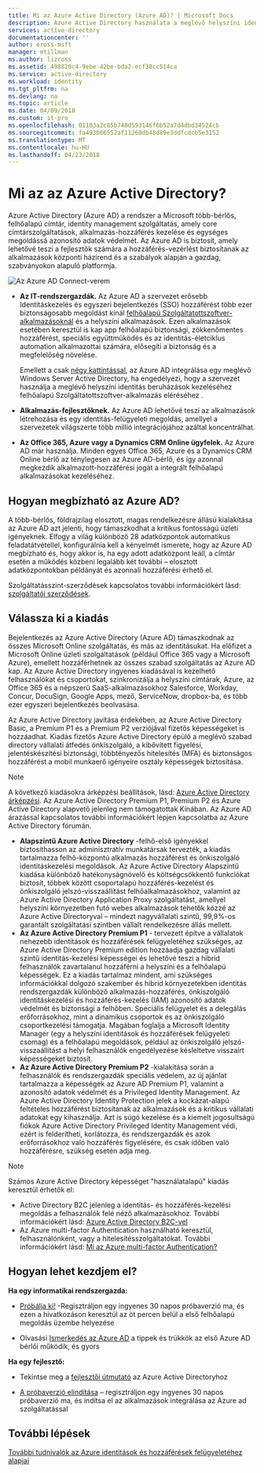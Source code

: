 ```yaml
---
title: Mi az Azure Active Directory (Azure AD)? | Microsoft Docs
description: Azure Active Directory használata a meglévő helyszíni identitások kiterjeszti a felhőbe, vagy az Azure AD integrált alkalmazások fejlesztéséhez.
services: active-directory
documentationcenter: ''
author: eross-msft
manager: mtillman
ms.author: lizross
ms.assetid: 498820c4-9ebe-42be-bda2-ecf38cc514ca
ms.service: active-directory
ms.workload: identity
ms.tgt_pltfrm: na
ms.devlang: na
ms.topic: article
ms.date: 04/09/2018
ms.custom: it-pro
ms.openlocfilehash: 01183a2c85b748d593146f6b52a7d4dbd34524cb
ms.sourcegitcommit: fa493b66552af11260db48d89e3ddfcdcb5e3152
ms.translationtype: MT
ms.contentlocale: hu-HU
ms.lasthandoff: 04/23/2018
---
```

# <a name="what-is-azure-active-directory"></a>Mi az az Azure Active Directory?
Azure Active Directory (Azure AD) a rendszer a Microsoft több-bérlős, felhőalapú címtár, identity management szolgáltatás, amely core címtárszolgáltatások, alkalmazás-hozzáférés kezelése és egységes megoldássá azonosító adatok védelmét. Az Azure AD is biztosít, amely lehetővé teszi a fejlesztők számára a hozzáférés-vezérlést biztosítanak az alkalmazások központi házirend és a szabályok alapján a gazdag, szabványokon alapuló platformja.

![Az Azure AD Connect-verem](./media/active-directory-whatis/Azure_Active_Directory.png)

- **Az IT-rendszergazdák.** Az Azure AD a szervezet erősebb Identitáskezelés és egyszeri bejelentkezés (SSO) hozzáférést több ezer biztonságosabb megoldást kínál [felhőalapú Szolgáltatottszoftver-alkalmazásoknál](active-directory-saas-tutorial-list.md) és a helyszíni alkalmazások. Ezen alkalmazások esetében keresztül is kap app felhőalapú biztonsági, zökkenőmentes hozzáférést, speciális együttműködés és az identitás-életciklus automation alkalmazottai számára, elősegíti a biztonság és a megfelelőség növelése.

    Emellett a csak [négy kattintással](./connect/active-directory-aadconnect-get-started-express.md), az Azure AD integrálása egy meglévő Windows Server Active Directory, ha engedélyezi, hogy a szervezet használja a meglévő helyszíni identitás beruházások kezeléséhez felhőalapú Szolgáltatottszoftver-alkalmazás eléréséhez .

- **Alkalmazás-fejlesztőknek.** Az Azure AD lehetővé teszi az alkalmazások létrehozása és egy identitás-felügyeleti megoldás, amellyel a szervezetek világszerte több millió integrációjához azáltal koncentrálhat.

- **Az Office 365, Azure vagy a Dynamics CRM Online ügyfelek.** Az Azure AD már használja. Minden egyes Office 365, Azure és a Dynamics CRM Online bérlő az ténylegesen az Azure AD-bérlő, és így azonnal megkezdik alkalmazott-hozzáférési jogát a integrált felhőalapú alkalmazásokat kezeléséhez.

## <a name="how-reliable-is-azure-ad"></a>Hogyan megbízható az Azure AD?
A több-bérlős, földrajzilag elosztott, magas rendelkezésre állású kialakítása az Azure AD azt jelenti, hogy támaszkodhat a kritikus fontosságú üzleti igényeknek. Elfogy a világ különböző 28 adatközpontok automatikus feladatátvétellel, konfigurálnia kell a kényelmét ismerete, hogy az Azure AD megbízható és, hogy akkor is, ha egy adott adatközpont leáll, a címtár esetén a működés közbeni legalább két további – elosztott adatközpontokban példányát és azonnali hozzáférési érhető el.

Szolgáltatásszint-szerződések kapcsolatos további információkért lásd: [szolgáltatói szerződések](https://azure.microsoft.com/support/legal/sla/).

## <a name="choose-an-edition"></a>Válassza ki a kiadás
Bejelentkezés az Azure Active Directory (Azure AD) támaszkodnak az összes Microsoft Online szolgáltatás, és más az identitásukat. Ha előfizet a Microsoft Online üzleti szolgáltatások (például Office 365 vagy a Microsoft Azure), emellett hozzáférhetnek az összes szabad szolgáltatás az Azure AD kap. Az Azure Active Directory ingyenes kiadásával is kezelhető felhasználókat és csoportokat, szinkronizálja a helyszíni címtárak, Azure, az Office 365 és a népszerű SaaS-alkalmazásokhoz Salesforce, Workday, Concur, DocuSign, Google Apps, mező, ServiceNow, dropbox-ba, és több ezer egyszeri bejelentkezés beolvasása. 

Az Azure Active Directory javítása érdekében, az Azure Active Directory Basic, a Premium P1 és a Premium P2 verziójával fizetős képességeket is hozzáadhat. Kiadás fizetős Azure Active Directory épülő a meglévő szabad directory vállalati átfedés önkiszolgáló, a kibővített figyelési, jelentéskészítési biztonsági, többtényezős hitelesítés (MFA) és biztonságos hozzáférést a mobil munkaerő igényeire osztály képességek biztosítása.

> [!NOTE]
> A következő kiadásokra árképzési beállítások, lásd: [Azure Active Directory árképzési](https://azure.microsoft.com/pricing/details/active-directory/). Az Azure Active Directory Premium P1, Premium P2 és Azure Active Directory alapvető jelenleg nem támogatottak Kínában. Az Azure AD árazással kapcsolatos további információkért lépjen kapcsolatba az Azure Active Directory fórumán.
>

* **Alapszintű Azure Active Directory** -felhő-első igényekkel biztosíthasson az adminisztratív munkatársak tervezték, a kiadás tartalmazza felhő-központú alkalmazás hozzáférést és önkiszolgáló identitáskezelési megoldások. Az Azure Active Directory Alapszintű kiadása különböző hatékonyságnövelő és költségcsökkentő funkciókat biztosít, többek között csoportalapú hozzáférés-kezelést és önkiszolgáló jelszó-visszaállítást felhőalkalmazásokhoz, valamint az Azure Active Directory Application Proxy szolgáltatást, amellyel helyszíni környezetben futó webes alkalmazások tehetők közzé az Azure Active Directoryval – mindezt nagyvállalati szintű, 99,9%-os garantált szolgáltatási szintben vállalt rendelkezésre állás mellett.
* **Az Azure Active Directory Premium P1** - tervezett építve a vállalatok nehezebb identitások és hozzáférések felügyeletéhez szükséges, az Azure Active Directory Premium edition hozzáadja gazdag vállalati szintű identitás-kezelési képességei és lehetővé teszi a hibrid felhasználók zavartalanul hozzáférni a helyszíni és a felhőalapú képességek. Ez a kiadás tartalmaz mindent, ami szükséges információkkal dolgozó szakember és hibrid környezetekben identitás rendszergazdák különböző alkalmazás-hozzáférés, önkiszolgáló identitáskezelési és hozzáférés-kezelés (IAM) azonosító adatok védelmét és biztonsági a felhőben. Speciális felügyelet és a delegálás erőforrásokhoz, mint a dinamikus csoportok és az önkiszolgáló csoportkezelési támogatja. Magában foglalja a Microsoft Identity Manager (egy a helyszíni identitások és hozzáférések felügyeleti csomag) és a felhőalapú megoldások, például az önkiszolgáló jelszó-visszaállítást a helyi felhasználók engedélyezése késleltetve visszaírt képességeket biztosít.
* **Az Azure Active Directory Premium P2** -kialakítása során a felhasználók és rendszergazdák speciális védelem, az új ajánlat tartalmazza a képességek az Azure AD Premium P1, valamint a azonosító adatok védelmét és a Privileged Identity Management. Az Azure Active Directory Identity Protection jelek a kockázat-alapú feltételes hozzáférést biztosítanak az alkalmazások és a kritikus vállalati adatokat egy kihasználja. Azt is súgó kezelése és a kiemelt jogosultságú fiókok Azure Active Directory Privileged Identity Management védi, ezért is felderítheti, korlátozza, és rendszergazdák és azok erőforrásokhoz való hozzáférés figyelésére, és csak időben való hozzáférésre, szükség esetén adja meg.  

> [!NOTE]
> Számos Azure Active Directory képességet "használatalapú" kiadás keresztül érhetők el:
>
> * Active Directory B2C jelenleg a identitás- és hozzáférés-kezelési megoldás a felhasználók felé néző alkalmazásokhoz. További információkért lásd: [Azure Active Directory B2C-vel](https://azure.microsoft.com/documentation/services/active-directory-b2c/)
> * Az Azure multi-factor Authentication használható keresztül, felhasználónként, vagy a hitelesítésszolgáltatókat. További információkért lásd: [Mi az Azure multi-factor Authentication?](authentication/multi-factor-authentication.md)
>

## <a name="how-can-i-get-started"></a>Hogyan lehet kezdjem el?

**Ha egy informatikai rendszergazda:**

* [Próbálja ki!](https://azure.microsoft.com/trial/get-started-active-directory/) -Regisztráljon egy ingyenes 30 napos próbaverzió ma, és ezen a hivatkozáson keresztül az öt percen belül a első felhőalapú megoldás üzembe helyezése

* Olvasási [Ismerkedés az Azure AD](https://docs.microsoft.com/azure/active-directory/active-directory-get-started-premium) a tippek és trükkök az első Azure AD bérlői működik, és gyors

**Ha egy fejlesztő:**
 
* Tekintse meg a [fejlesztői útmutató](active-directory-developers-guide.md) az Azure Active Directoryhoz

* [A próbaverzió elindítása](https://azure.microsoft.com/trial/get-started-active-directory/) – regisztráljon egy ingyenes 30 napos próbaverzió ma, és indítsa el az alkalmazások integrálása az Azure ad szolgáltatással

## <a name="next-steps"></a>További lépések
[További tudnivalók az Azure identitások és hozzáférések felügyeletéhez alapjai](https://docs.microsoft.com/azure/active-directory/identity-fundamentals)

